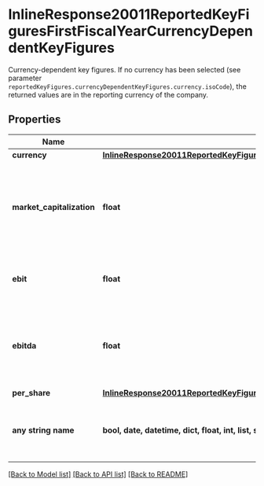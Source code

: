 # InlineResponse20011ReportedKeyFiguresFirstFiscalYearCurrencyDependentKeyFigures

Currency-dependent key figures. If no currency has been selected (see parameter `reportedKeyFigures.currencyDependentKeyFigures.currency.isoCode`), the returned values are in the reporting currency of the company.

## Properties
Name | Type | Description | Notes
------------ | ------------- | ------------- | -------------
**currency** | [**InlineResponse20011ReportedKeyFiguresFirstFiscalYearCurrencyDependentKeyFiguresCurrency**](InlineResponse20011ReportedKeyFiguresFirstFiscalYearCurrencyDependentKeyFiguresCurrency.md) |  | [optional] 
**market_capitalization** | **float** | Market capitalization, which is the market value of the shares outstanding over all types of shares of the company. | [optional] 
**ebit** | **float** | EBIT (earnings before interest and taxes). | [optional] 
**ebitda** | **float** | EBITDA (earnings before interest, taxes, depreciation, and amortization). | [optional] 
**per_share** | [**InlineResponse20011ReportedKeyFiguresFirstFiscalYearCurrencyDependentKeyFiguresPerShare**](InlineResponse20011ReportedKeyFiguresFirstFiscalYearCurrencyDependentKeyFiguresPerShare.md) |  | [optional] 
**any string name** | **bool, date, datetime, dict, float, int, list, str, none_type** | any string name can be used but the value must be the correct type | [optional]

[[Back to Model list]](../README.md#documentation-for-models) [[Back to API list]](../README.md#documentation-for-api-endpoints) [[Back to README]](../README.md)


